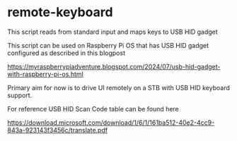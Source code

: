 # remote-keyboard
This script reads from standard input and maps keys to USB HID gadget

This script can be used on Raspberry Pi OS that has USB HID gadget configured as described in this blogpost 

https://myraspberrypiadventure.blogspot.com/2024/07/usb-hid-gadget-with-raspberry-pi-os.html

Primary aim for now is to drive UI remotely on a STB with USB HID keyboard support.

For reference USB HID Scan Code table can be found here 

https://download.microsoft.com/download/1/6/1/161ba512-40e2-4cc9-843a-923143f3456c/translate.pdf
